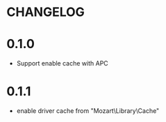 CHANGELOG
=========

0.1.0
=====

 * Support enable cache with APC

0.1.1
=====

 * enable driver cache from "Mozart\Library\Cache"

